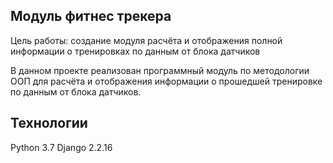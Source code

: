 ## **Модуль фитнес трекера**

Цель работы: создание модуля расчёта и отображения полной информации о тренировках по данным от блока датчиков

В данном проекте реализован программный модуль по методологии ООП для расчёта и отображения информации
о прошедшей тренировке по данным от блока датчиков.

## **Технологии**

Python 3.7 Django 2.2.16
